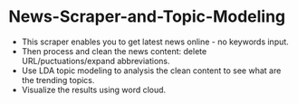 # News-Scraper-and-Topic-Modeling

- This scraper enables you to get latest news online - no keywords input.
- Then process and clean the news content: delete URL/puctuations/expand abbreviations.
- Use LDA topic modeling to analysis the clean content to see what are the trending topics.
- Visualize the results using word cloud.
